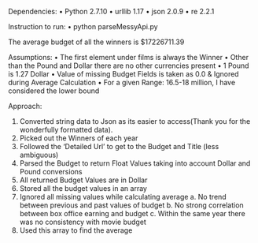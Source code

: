 Dependencies: 
•	Python 2.7.10
•	urllib 1.17
•	json 2.0.9
•	re 2.2.1

Instruction to run:	
•	python parseMessyApi.py

The average budget of all the winners is $17226711.39


Assumptions:
•	The first element under films is always the Winner
•	Other than the Pound and Dollar there are no other currencies present
•	1 Pound is 1.27 Dollar
•	Value of missing Budget Fields is taken as 0.0 & Ignored during Average Calculation
•	For a given Range: 16.5-18 million, I have considered the lower bound


Approach:
1.	Converted string data to Json as its easier to access(Thank you for the wonderfully formatted data). 
2.	Picked out the Winners of each year
3.	Followed the ‘Detailed Url’ to get to the Budget and Title (less ambiguous)
4.	Parsed the Budget to return Float Values taking into account Dollar and Pound conversions
5.	All returned Budget Values are in Dollar
6.	Stored all the budget values in an array
7.	Ignored all missing values while calculating average
  a.	No trend between previous and past values of budget
  b.	No strong correlation between box office earning and budget
  c.	Within the same year there was no consistency with movie budget
8.	Used this array to find the average

